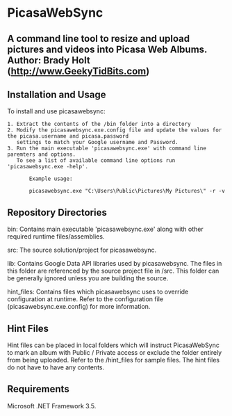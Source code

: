# PicasaWebSync
A command line tool to resize and upload pictures and videos into Picasa Web Albums.
Author: Brady Holt (http://www.GeekyTidBits.com)
---

Installation and Usage
---

To install and use picasawebsync:

    1. Extract the contents of the /bin folder into a directory 
	2. Modify the picasawebsync.exe.config file and update the values for the picasa.username and picasa.password
	   settings to match your Google username and Password.
	3. Run the main executable 'picasawebsync.exe' with command line paremters and options.  
	   To see a list of available command line options run 'picasawebsync.exe -help'.

           Example usage:

           picasawebsync.exe "C:\Users\Public\Pictures\My Pictures\" -r -v


Repository Directories
---

bin:
    Contains main executable 'picasawebsync.exe' along with other required runtime files/assemblies.


src:
    The source solution/project for picasawebsync.


lib:
    Contains Google Data API libraries used by picasawebsync.  The files in this folder are referenced by the 
    source project file in /src.  This folder can be generally ignored unless you are building the source.


hint_files:
    Contains files which picasawebsync uses to override configuration at runtime.  Refer to the configuration file (picasawebsync.exe.config)
    for more information.


Hint Files
---
Hint files can be placed in local folders which will instruct PicasaWebSync to mark an album with Public / Private access or exclude
the folder entirely from being uploaded.  Refer to the /hint_files for sample files.  The hint files do not have to have any contents.


Requirements
---
Microsoft .NET Framework 3.5.
